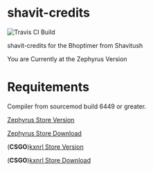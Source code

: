 # shavit-credits
![Travis CI Build](https://travis-ci.com/SaengerItsWar/shavit-credits.svg?branch=master)

shavit-credits for the Bhoptimer from Shavitush

You are Currently at the Zephyrus Version

# **Requitements**
Compiler from sourcemod build 6449 or greater.


[Zephyrus Store Version](https://github.com/SaengerItsWar/shavit-credits/tree/master)

[Zephyrus Store Download](https://forums.alliedmods.net/showthread.php?t=276677)

(**CSGO**)[kxnrl Store Version](https://github.com/SaengerItsWar/shavit-credits/tree/kxnrl) 

(**CSGO**)[kxnrl Store Download](https://build.kxnrl.com/Store/)
